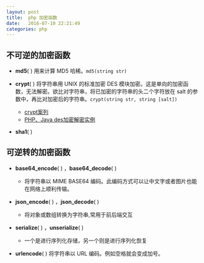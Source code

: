 ```yaml
---
layout: post
title:  php 加密函数
date:   2016-07-10 22:21:49
categories: php
---
```

## 不可逆的加密函数
- **md5**( ) 用来计算 MD5 哈稀。`md5(string str)`

- **crypt**( ) 将字符串用 UNIX 的标准加密 DES 模块加密。这是单向的加密函数，无法解密。欲比对字符串，将已加密的字符串的头二个字符放在 salt 的参数中，再比对加密后的字符串。`crypt(string str, string [salt])`
	- [crypt案列](http://bbs.csdn.net/topics/391967652?page=1)
	- [PHP、Java des加密解密实例](http://www.jb51.net/article/64961.htm)

- **sha1**( )

## 可逆转的加密函数
- **base64_encode**( ) ，**base64_decode**( )
    - 将字符串以 MIME BASE64 编码。此编码方式可以让中文字或者图片也能在网络上顺利传输。

- **json_encode**( ) ，**json_decode**( )
	- 将对象或数组转换为字符串,常用于前后端交互

- **serialize**( ) ，**unserialize**( )
	- 一个是进行序列化存储，另一个则是进行序列化恢复

- **urlencode**( ) 将字符串以 URL 编码。例如空格就会变成加号。
